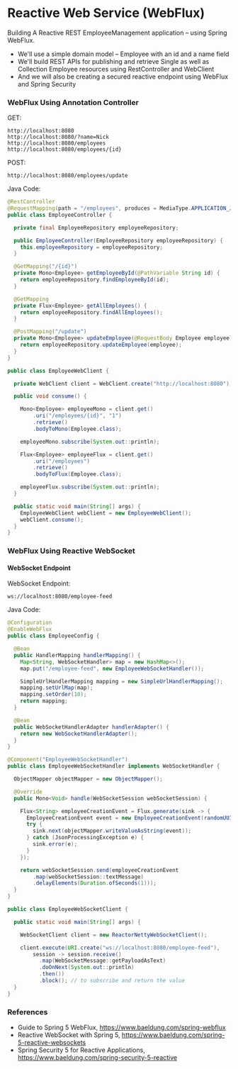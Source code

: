 # Reactive Web Service (WebFlux) 

Building A Reactive REST EmployeeManagement application
 – using Spring WebFlux.
 
* We'll use a simple domain model – Employee with an id and a name field
* We'll build REST APIs for publishing and retrieve Single as well as Collection Employee resources using RestController and WebClient
* And we will also be creating a secured reactive endpoint using WebFlux and Spring Security

### WebFlux Using Annotation Controller

GET:
```
http://localhost:8080
http://localhost:8080/?name=Nick
http://localhost:8080/employees
http://localhost:8080/employees/{id}
```

POST:
```
http://localhost:8080/employees/update
```

Java Code:
```java
@RestController
@RequestMapping(path = "/employees", produces = MediaType.APPLICATION_JSON_VALUE)
public class EmployeeController {

  private final EmployeeRepository employeeRepository;

  public EmployeeController(EmployeeRepository employeeRepository) {
    this.employeeRepository = employeeRepository;
  }

  @GetMapping("/{id}")
  private Mono<Employee> getEmployeeById(@PathVariable String id) {
    return employeeRepository.findEmployeeById(id);
  }

  @GetMapping
  private Flux<Employee> getAllEmployees() {
    return employeeRepository.findAllEmployees();
  }

  @PostMapping("/update")
  private Mono<Employee> updateEmployee(@RequestBody Employee employee) {
    return employeeRepository.updateEmployee(employee);
  }
}
```

```java
public class EmployeeWebClient {

  private WebClient client = WebClient.create("http://localhost:8080");

  public void consume() {

    Mono<Employee> employeeMono = client.get()
        .uri("/employees/{id}", "1")
        .retrieve()
        .bodyToMono(Employee.class);

    employeeMono.subscribe(System.out::println);

    Flux<Employee> employeeFlux = client.get()
        .uri("/employees")
        .retrieve()
        .bodyToFlux(Employee.class);

    employeeFlux.subscribe(System.out::println);
  }

  public static void main(String[] args) {
    EmployeeWebClient webClient = new EmployeeWebClient();
    webClient.consume();
  }
}
```

### WebFlux Using Reactive WebSocket

#### WebSocket Endpoint

WebSocket Endpoint:
```
ws://localhost:8080/employee-feed
```

Java Code:
```java
@Configuration
@EnableWebFlux
public class EmployeeConfig {

  @Bean
  public HandlerMapping handlerMapping() {
    Map<String, WebSocketHandler> map = new HashMap<>();
    map.put("/employee-feed", new EmployeeWebSocketHandler());

    SimpleUrlHandlerMapping mapping = new SimpleUrlHandlerMapping();
    mapping.setUrlMap(map);
    mapping.setOrder(10);
    return mapping;
  }

  @Bean
  public WebSocketHandlerAdapter handlerAdapter() {
    return new WebSocketHandlerAdapter();
  }
}
```

```java
@Component("EmployeeWebSocketHandler")
public class EmployeeWebSocketHandler implements WebSocketHandler {

  ObjectMapper objectMapper = new ObjectMapper();

  @Override
  public Mono<Void> handle(WebSocketSession webSocketSession) {

    Flux<String> employeeCreationEvent = Flux.generate(sink -> {
      EmployeeCreationEvent event = new EmployeeCreationEvent(randomUUID().toString(), now().toString());
      try {
        sink.next(objectMapper.writeValueAsString(event));
      } catch (JsonProcessingException e) {
        sink.error(e);
      }
    });

    return webSocketSession.send(employeeCreationEvent
        .map(webSocketSession::textMessage)
        .delayElements(Duration.ofSeconds(1)));
  }
}
```

```java
public class EmployeeWebSocketClient {

  public static void main(String[] args) {

    WebSocketClient client = new ReactorNettyWebSocketClient();

    client.execute(URI.create("ws://localhost:8080/employee-feed"),
        session -> session.receive()
          .map(WebSocketMessage::getPayloadAsText)
          .doOnNext(System.out::println)
          .then())
          .block(); // to subscribe and return the value
  }
}
```

### References
* Guide to Spring 5 WebFlux, https://www.baeldung.com/spring-webflux
* Reactive WebSocket with Spring 5, https://www.baeldung.com/spring-5-reactive-websockets
* Spring Security 5 for Reactive Applications, https://www.baeldung.com/spring-security-5-reactive